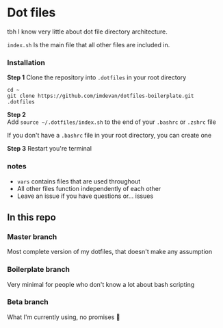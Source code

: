 # Dot files

tbh I know very little about dot file directory architecture.

`index.sh` Is the main file that all other files are included in.

### Installation

**Step 1**
Clone the repository into `.dotfiles` in your root directory

```
cd ~
git clone https://github.com/imdevan/dotfiles-boilerplate.git .dotfiles
```

**Step 2**  
Add `source ~/.dotfiles/index.sh` to the end of your `.bashrc` or `.zshrc` file

If you don't have a `.bashrc` file in your root directory, you can create one


**Step 3**
Restart you're terminal

### notes

- `vars` contains files that are used throughout
- All other files function independently of each other
- Leave an issue if you have questions or... issues

## In this repo

### Master branch
Most complete version of my dotfiles, that doesn't make any assumption

### Boilerplate branch
Very minimal for people who don't know a lot about bash scripting

### Beta branch
What I'm currently using, no promises 🙏 
